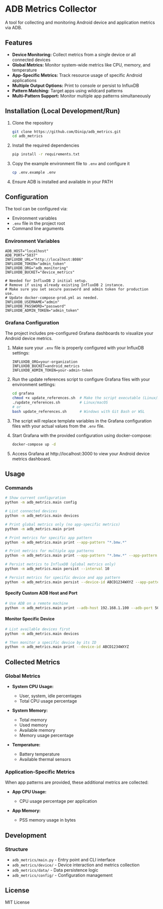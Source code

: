 # ADB Metrics Collector

A tool for collecting and monitoring Android device and application metrics via ADB.

## Features

- **Device Monitoring:** Collect metrics from a single device or all connected devices
- **Global Metrics:** Monitor system-wide metrics like CPU, memory, and temperature
- **App-Specific Metrics:** Track resource usage of specific Android applications
- **Multiple Output Options:** Print to console or persist to InfluxDB
- **Pattern Matching:** Target apps using wildcard patterns
- **Multi-Pattern Support:** Monitor multiple app patterns simultaneously

## Installation (Local Development/Run)

1. Clone the repository
   ```bash
   git clone https://github.com/Dinip/adb_metrics.git
   cd adb_metrics
   ```

2. Install the required dependencies
   ```bash
   pip install -r requirements.txt
   ```

3. Copy the example environment file to `.env` and configure it
   ```bash
   cp .env.example .env
   ```

4. Ensure ADB is installed and available in your PATH

## Configuration

The tool can be configured via:

- Environment variables
- `.env` file in the project root
- Command line arguments

### Environment Variables

```
ADB_HOST="localhost"
ADB_PORT="5037"
INFLUXDB_URL="http://localhost:8086"
INFLUXDB_TOKEN="admin_token"
INFLUXDB_ORG="adb_monitoring"
INFLUXDB_BUCKET="device_metrics"

# Needed for InfluxDB 2 initial setup.
# Remove if using already existing InfluxDB 2 instance.
# Make sure you set secure password and admin token for production use.
# Update docker-compose-prod.yml as needed.
INFLUXDB_USERNAME="admin"
INFLUXDB_PASSWORD="password"
INFLUXDB_ADMIN_TOKEN="admin_token"
```

### Grafana Configuration

The project includes pre-configured Grafana dashboards to visualize your Android device metrics.

1. Make sure your `.env` file is properly configured with your InfluxDB settings:
   ```
   INFLUXDB_ORG=your-organization
   INFLUXDB_BUCKET=android_metrics
   INFLUXDB_ADMIN_TOKEN=your-admin-token
   ```

2. Run the update references script to configure Grafana files with your environment settings:
   ```bash
   cd grafana
   chmod +x update_references.sh  # Make the script executable (Linux/macOS only)
   ./update_references.sh         # Linux/macOS
   # or
   bash update_references.sh      # Windows with Git Bash or WSL
   ```

3. The script will replace template variables in the Grafana configuration files with your actual values from the `.env`
   file.

4. Start Grafana with the provided configuration using docker-compose:
   ```bash
   docker-compose up -d
   ```

5. Access Grafana at http://localhost:3000 to view your Android device metrics dashboard.

## Usage

### Commands

```bash
# Show current configuration
python -m adb_metrics.main config

# List connected devices
python -m adb_metrics.main devices

# Print global metrics only (no app-specific metrics)
python -m adb_metrics.main print

# Print metrics for specific app pattern
python -m adb_metrics.main print --app-pattern "*.bmw.*"

# Print metrics for multiple app patterns
python -m adb_metrics.main print --app-pattern "*.bmw.*" --app-pattern "*.microsoft.*"

# Persist metrics to InfluxDB (global metrics only)
python -m adb_metrics.main persist --interval 10

# Persist metrics for specific device and app pattern
python -m adb_metrics.main persist --device-id ABCD1234WXYZ --app-pattern "*.bmw.*" --interval 5
```

#### Specify Custom ADB Host and Port

```bash
# Use ADB on a remote machine
python -m adb_metrics.main print --adb-host 192.168.1.100 --adb-port 5037
```

#### Monitor Specific Device

```bash
# List available devices first
python -m adb_metrics.main devices

# Then monitor a specific device by its ID
python -m adb_metrics.main print --device-id ABCD1234WXYZ
```

## Collected Metrics

### Global Metrics

- **System CPU Usage:**
    - User, system, idle percentages
    - Total CPU usage percentage

- **System Memory:**
    - Total memory
    - Used memory
    - Available memory
    - Memory usage percentage

- **Temperature:**
    - Battery temperature
    - Available thermal sensors

### Application-Specific Metrics

When app patterns are provided, these additional metrics are collected:

- **App CPU Usage:**
    - CPU usage percentage per application

- **App Memory:**
    - PSS memory usage in bytes

## Development

### Structure

- `adb_metrics/main.py` - Entry point and CLI interface
- `adb_metrics/device/` - Device interaction and metrics collection
- `adb_metrics/data/` - Data persistence logic
- `adb_metrics/config/` - Configuration management

## License

MIT License
